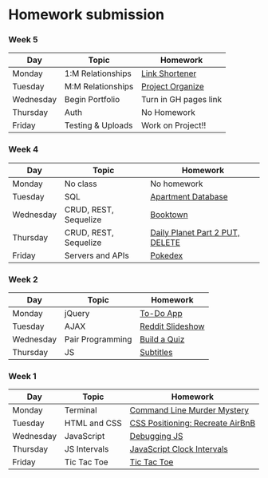 # Homework submission

<!--
Please submit the link(s) to the repo (github repository) with your homework (e.g. www.github.com/johndoe/css-homework) **[here](https://docs.google.com/a/generalassemb.ly/forms/d/e/1FAIpQLScytvEQulwcqb0QEHk9PwN2-_DZEJG5Qeovv_erRjiTNLDObw/viewform).**

To keep your assignments neat, each piece of homework should have its own repo.
-->

### Week 5
| Day       | Topic             | Homework                                                                 |
| ---       | ---               | -----                                                                    |
| Monday    | 1:M Relationships  | [Link Shortener](https://github.com/WDI-SEA/link-shortener)                                                          |
| Tuesday   | M:M Relationships | [Project Organize](https://github.com/WDI-SEA/express-project-organizer)   |
| Wednesday | Begin Portfolio | Turn in GH pages link |
| Thursday  | Auth              | No Homework                                                              |
| Friday    | Testing & Uploads | Work on Project!!                                                        |

### Week 4
| Day       | Topic                 | Homework                                                                                  |
| ---       | ---                   | -----     
| Monday    | No class  | No homework |                                                                                |
| Tuesday    | SQL                   | [Apartment Database](https://github.com/WDI-SEA/apartment-database)                       |
| Wednesday   | CRUD, REST, Sequelize | [Booktown](https://github.com/WDI-SEA/booktown)        |
| Thursday | CRUD, REST, Sequelize | [Daily Planet Part 2 PUT, DELETE](https://github.com/WDI-SEA/express-daily-planet-ajax) |                                      |
| Friday    | Servers and APIs      | [Pokedex](https://github.com/WDI-SEA/express-pokedex)                                     |

### Week 2
| Day       | Topic            | Homework                                                             |
| --        | ---              | -----                                                                |
| Monday    | jQuery           | [To-Do App](https://github.com/WDI-SEA/jquery-todo-list)             |
| Tuesday   | AJAX             | [Reddit Slideshow](https://github.com/WDI-SEA/ajax-reddit-slideshow) |
| Wednesday | Pair Programming | [Build a Quiz](https://github.com/brandiw/javascript-quiz)           |
| Thursday  | JS               | [Subtitles](https://github.com/WDI-SEA/subtitle-starter-code)        |

### Week 1
| Day       | Topic        | Homework                                                                              |
| ------    | -----        | --------                                                                              |
| Monday    | Terminal     | [Command Line Murder Mystery](https://github.com/WDI-SEA/command-line-murder-mystery) |
| Tuesday   | HTML and CSS | [CSS Positioning: Recreate AirBnB](https://github.com/WDI-SEA/css-airbnb) |
| Wednesday | JavaScript   | [Debugging JS](https://github.com/brandiw/js-debugger)         |
| Thursday  | JS Intervals | [JavaScript Clock Intervals](https://github.com/ga-students/js-clock-intervals)       |
| Friday    | Tic Tac Toe  | [Tic Tac Toe](https://github.com/WDI-SEA/tic-tac-toe)                                 |

